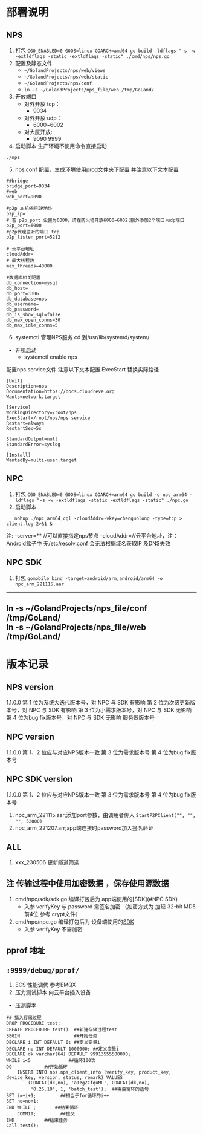 # 部署说明
## NPS
1. 打包 `CGO_ENABLED=0 GOOS=linux GOARCH=amd64 go build -ldflags "-s -w -extldflags -static -extldflags -static" ./cmd/nps/nps.go`
2. 配置及静态文件
   - `~/GolandProjects/nps/web/views` 
   - `~/GolandProjects/nps/web/static`
   - `~/GolandProjects/nps/conf`
   - `ln -s ~/GolandProjects/nps_file/web /tmp/GoLand/`
3. 开放端口
   - 对外开放 tcp：
     - 9034
   - 对外开放 udp：
     - 6000~6002 
   - 对大厦开放:
     - 9090 9999
4. 启动脚本   生产环境不使用命令直接启动
```
./nps
```
5. nps.conf 配置，生成环境使用prod文件夹下配置 并注意以下文本配置
```
##bridge
bridge_port=9034
#web
web_port=9090

#p2p 本机外网IP地址
p2p_ip=
# 若 p2p_port 设置为6000，请在防火墙开放6000~6002(额外添加2个端口)udp端口
p2p_port=6000
#p2p代理监听的端口 tcp
p2p_listen_port=5212

# 云平台地址 
cloudAddr=
# 最大线程数
max_threads=40000

#数据库相关配置
db_connection=mysql
db_host=
db_port=3306
db_database=nps
db_username=
db_password=
db_is_show_sql=false
db_max_open_conns=30
db_max_idle_conns=5

```
6. systemctl 管理NPS服务
cd 到/usr/lib/systemd/system/
  - 开机启动
    - systemctl enable nps

配置nps.service文件 注意以下文本配置 ExecStart 替换实际路径
```
[Unit]
Description=nps
Documentation=https://docs.cloudreve.org
Wants=network.target

[Service]
WorkingDirectory=/root/nps
ExecStart=/root/nps/nps service
Restart=always
RestartSec=5s

StandardOutput=null
StandardError=syslog

[Install]
WantedBy=multi-user.target
```


## NPC
1. 打包 `CGO_ENABLED=0 GOOS=linux GOARCH=arm64 go build -o npc_arm64 -ldflags "-s -w -extldflags -static -extldflags -static" ./npc.go`
2. 启动脚本
```
   nohup ./npc_arm64_cgl -cloudAddr=-vkey=chenguolong -type=tcp > client.log 2>&1 &
```
注: 
-server=** //可以直接指定nps节点
-cloudAddr=//云平台地址，注：Android盒子中 无/etc/resolv.conf 会无法根据域名获取IP 及DNS失效

## NPC SDK
1. 打包 `gomobile bind -target=android/arm,android/arm64 -o npc_arm_221115.aar`
----
ln -s ~/GolandProjects/nps_file/conf /tmp/GoLand/  
ln -s ~/GolandProjects/nps_file/web /tmp/GoLand/
----

# 版本记录
## NPS version
1.1.0.0 
第 1 位为系统大迭代版本号，对 NPC 与 SDK 有影响
第 2 位为次级更新版本号，对 NPC 与 SDK 有影响
第 3 位为小需求版本号，对 NPC 与 SDK 无影响
第 4 位为bug fix版本号，对 NPC 与 SDK 无影响
服务器版本号
## NPC version
1.1.0.0 
第 1、2 位应与对应NPS版本一致
第 3 位为需求版本号
第 4 位为bug fix版本号

## NPC SDK version
1.1.0.0
第 1、2 位应与对应NPS版本一致
第 3 位为需求版本号
第 4 位为bug fix版本号

1. npc_arm_221115.aar;添加port参数，由调用者传入 `StartP2PClient("", "", "", 52000)`
2. npc_arm_221207.arr;app端连接时password加入签名验证

## ALL
1. xxx_230506 更新隧道筛选

## 注  传输过程中使用加密数据 ，保存使用源数据
1. cmd/npc/sdk/sdk.go 编译打包后为  app端使用的[SDK](#NPC SDK)
    + 入参 verifyKey 与 password 需签名加密  （加密方式为 加延 32-bit MD5 前4位 参考 crypt文件）
2. cmd/npc/npc.go 编译打包后为 设备端使用的[SDK](#NPC)
    + 入参 verifyKey 不需加密
## pprof 地址
`:9999/debug/pprof/`
----
1. ECS 性能调优 参考EMQX
2. 压力测试脚本 向云平台插入设备
 + 压测脚本
```
## 插入存储过程
DROP PROCEDURE test;
CREATE PROCEDURE test()  ##新建存储过程test
BEGIN                    ##开始任务
DECLARE i INT DEFAULT 0; ##定义变量i
DECLARE no INT DEFAULT 1000000; ##定义变量i
DECLARE dk varchar(64) DEFAULT 99913555500000;
WHILE i<5              ##循环100次
DO            ##开始循环
    INSERT INTO nps.nps_client_info (verify_key, product_key, device_key, version, status, remark) VALUES
        (CONCAT(dk,no), 'a1zgZCfquML', CONCAT(dk,no),
         '0.26.10', 1, 'batch_test');  ##需要循环的语句
SET i=+i+1;         ##相当于for循环的i++
SET no=no+1;
END WHILE ;       ##结束循环
    COMMIT;         ##提交
END           ##结束任务
Call test();
```
